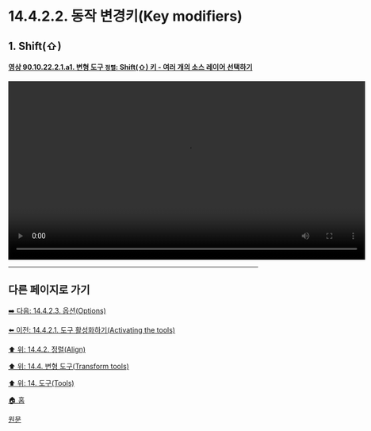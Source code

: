 # 14.4.2.2. 동작 변경키(Key modifiers)

<a id="14-04-02-02-s1"></a>

## 1. Shift(⇧)

<a id="90-10-22-02-01-a1"></a>

#### [영상 90.10.22.2.1.a1. 변형 도구 `정렬`: Shift(⇧) 키 - 여러 개의 소스 레이어 선택하기](./90-10-22-02-01-select_multiple_layers.md#90-10-22-02-01-a1)
<video controls="controls" width="720" src="https://github.com/wonder13662/gimp/assets/15767104/e611593d-76ff-4be9-9a33-aa20ce22af68"></video>

***

## 다른 페이지로 가기

[➡️ 다음: 14.4.2.3. 옵션(Options)](./14-04-02-03-00-options.md)

[⬅️ 이전: 14.4.2.1. 도구 활성화하기(Activating the tools)](./14-04-02-01-activating_the_tool.md)

[⬆️ 위: 14.4.2. 정렬(Align)](./14-04-02-00-align.md)

[⬆️ 위: 14.4. 변형 도구(Transform tools)](./14-04-00-transform-tools.md)

[⬆️ 위: 14. 도구(Tools)](./14-00-tools.md)

[🏠 홈](./00-home.md)

[원문](https://docs.gimp.org/2.10/ko/gimp-tool-align.html#idm14728)